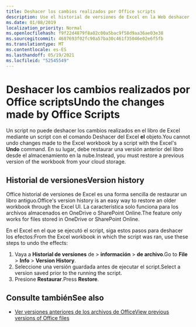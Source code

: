 ```yaml
---
title: Deshacer los cambios realizados por Office scripts
description: Use el historial de versiones de Excel en la Web deshacer los cambios realizados mediante la ejecución de un script.
ms.date: 01/08/2019
localization_priority: Normal
ms.openlocfilehash: f9f22d4879f8a02c00a5bac9f58d9aa36ae03e38
ms.sourcegitcommit: 4687693f02fc90a57ba30c461f35046e02e6f5fb
ms.translationtype: MT
ms.contentlocale: es-ES
ms.lasthandoff: 05/19/2021
ms.locfileid: "52545549"
---
```

# <a name="undo-the-changes-made-by-office-scripts"></a><span data-ttu-id="e3559-103">Deshacer los cambios realizados por Office scripts</span><span class="sxs-lookup"><span data-stu-id="e3559-103">Undo the changes made by Office Scripts</span></span>

<span data-ttu-id="e3559-104">Un script no puede deshacer los cambios realizados en el libro de Excel mediante un script con el comando Deshacer del Excel **el** objeto.</span><span class="sxs-lookup"><span data-stu-id="e3559-104">You cannot undo changes made to the Excel workbook by a script with the Excel's **Undo** command.</span></span> <span data-ttu-id="e3559-105">En su lugar, debe restaurar una versión anterior del libro desde el almacenamiento en la nube.</span><span class="sxs-lookup"><span data-stu-id="e3559-105">Instead, you must restore a previous version of the workbook from your cloud storage.</span></span>

## <a name="version-history"></a><span data-ttu-id="e3559-106">Historial de versiones</span><span class="sxs-lookup"><span data-stu-id="e3559-106">Version history</span></span>

<span data-ttu-id="e3559-107">Office historial de versiones de Excel es una forma sencilla de restaurar un libro antiguo.</span><span class="sxs-lookup"><span data-stu-id="e3559-107">Office's version history is an easy way to restore an older workbook through the Excel UI.</span></span> <span data-ttu-id="e3559-108">La característica solo funciona para los archivos almacenados en OneDrive o SharePoint Online.</span><span class="sxs-lookup"><span data-stu-id="e3559-108">The feature only works for files stored in OneDrive or SharePoint Online.</span></span>

<span data-ttu-id="e3559-109">En el Excel en el que se ejecutó el script, siga estos pasos para deshacer los efectos:</span><span class="sxs-lookup"><span data-stu-id="e3559-109">From the Excel workbook in which the script was ran, use these steps to undo the effects:</span></span>

1. <span data-ttu-id="e3559-110">Vaya a **Historial de versiones** de  >  **información**  >  **de archivo**.</span><span class="sxs-lookup"><span data-stu-id="e3559-110">Go to **File** > **Info** > **Version History**.</span></span>
2. <span data-ttu-id="e3559-111">Seleccione una versión guardada antes de ejecutar el script.</span><span class="sxs-lookup"><span data-stu-id="e3559-111">Select a version saved prior to the running the script.</span></span>
3. <span data-ttu-id="e3559-112">Presione **Restaurar**.</span><span class="sxs-lookup"><span data-stu-id="e3559-112">Press **Restore**.</span></span>

## <a name="see-also"></a><span data-ttu-id="e3559-113">Consulte también</span><span class="sxs-lookup"><span data-stu-id="e3559-113">See also</span></span>

- [<span data-ttu-id="e3559-114">Ver versiones anteriores de los archivos de Office</span><span class="sxs-lookup"><span data-stu-id="e3559-114">View previous versions of Office files</span></span>](https://support.office.com/article/View-previous-versions-of-Office-files-5c1e076f-a9c9-41b8-8ace-f77b9642e2c2#ID0EABBAAA=Web)
